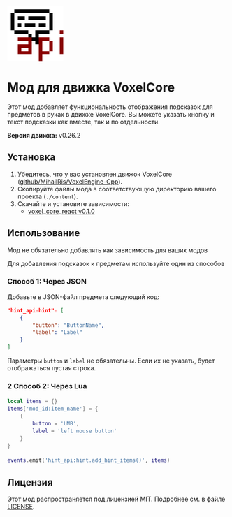 <img src="icon.png" width="128" height="128" style="image-rendering: pixelated;">

# Мод для движка VoxelCore

Этот мод добавляет функциональность отображения подсказок для предметов в руках в движке VoxelCore. Вы можете указать кнопку и текст подсказки как вместе, так и по отдельности.

**Версия движка:** v0.26.2

## Установка

1. Убедитесь, что у вас установлен движок VoxelCore ([github/MihailRis/VoxelEngine-Cpp](https://github.com/MihailRis/VoxelEngine-Cpp)).
2. Скопируйте файлы мода в соответствующую директорию вашего проекта (`./content`).
3. Скачайте и установите зависимости:
   - [voxel_core_react v0.1.0](https://github.com/VulpesDust/voxel_core_react)

## Использование

Мод не обязательно добавлять как зависимость для ваших модов

Для добавления подсказок к предметам используйте один из способов

### Способ 1: Через JSON

Добавьте в JSON-файл предмета следующий код:
```json
"hint_api:hint": [
    {
        "button": "ButtonName",
        "label": "Label"
    }
]
```
Параметры `button` и `label` не обязательны. Если их не указать, будет отображаться пустая строка.

### 2 Способ 2: Через Lua

```lua
local items = {}
items['mod_id:item_name'] = {
    {
        button = 'LMB',
        label = 'left mouse button'
    }
}

events.emit('hint_api:hint.add_hint_items()', items)
```

## Лицензия
Этот мод распространяется под лицензией MIT. Подробнее см. в файле [LICENSE](LICENSE).
